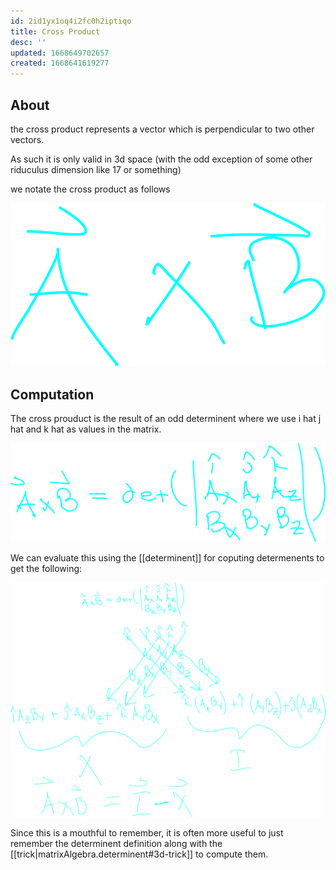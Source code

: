 ```yaml
---
id: 2id1yx1oq4i2fc0h2iptiqo
title: Cross Product
desc: ''
updated: 1668649702657
created: 1668641619277
---
```


## About

the cross product represents a vector which is perpendicular to two other vectors.

As such it is only valid in 3d space (with the odd exception of some other riduculus dimension like 17 or something)

we notate the cross product as follows

![alt](./assets/images/cross_product.svg)

## Computation

The cross prouduct is the result of an odd determinent where we use i hat j hat and k hat as values in the matrix.

![alt](./assets/images/cross_product_determinent.svg)


We can evaluate this using the [[determinent]] for coputing determenents to get the following:

![alt](./assets/images/corss_product_evauated.svg)

Since this is a mouthful to remember, it is often more useful to just remember the determinent definition along with the [[trick|matrixAlgebra.determinent#3d-trick]] to compute them.
